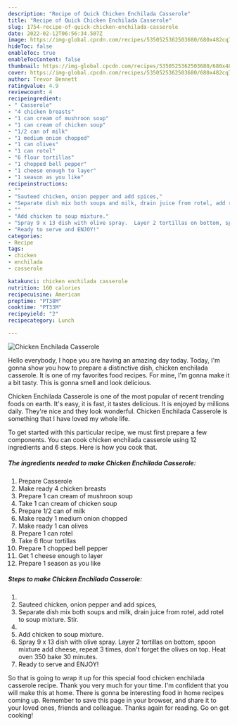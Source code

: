 ```yaml
---
description: "Recipe of Quick Chicken Enchilada Casserole"
title: "Recipe of Quick Chicken Enchilada Casserole"
slug: 1754-recipe-of-quick-chicken-enchilada-casserole
date: 2022-02-12T06:56:34.507Z
image: https://img-global.cpcdn.com/recipes/5350525362503680/680x482cq70/chicken-enchilada-casserole-recipe-main-photo.jpg
hideToc: false
enableToc: true
enableTocContent: false
thumbnail: https://img-global.cpcdn.com/recipes/5350525362503680/680x482cq70/chicken-enchilada-casserole-recipe-main-photo.jpg
cover: https://img-global.cpcdn.com/recipes/5350525362503680/680x482cq70/chicken-enchilada-casserole-recipe-main-photo.jpg
author: Trevor Bennett
ratingvalue: 4.9
reviewcount: 4
recipeingredient:
- " Casserole"
- "4 chicken breasts"
- "1 can cream of mushroon soup"
- "1 can cream of chicken soup"
- "1/2 can of milk"
- "1 medium onion chopped"
- "1 can olives"
- "1 can rotel"
- "6 flour tortillas"
- "1 chopped bell pepper"
- "1 cheese enough to layer"
- "1 season as you like"
recipeinstructions:
- ""
- "Sauteed chicken, onion pepper and add spices,"
- "Separate dish mix both soups and milk, drain juice from rotel, add rotel to soup mixture. Stir."
- ""
- "Add chicken to soup mixture."
- "Spray 9 x 13 dish with olive spray.  Layer 2 tortillas on bottom, spoon mixture add cheese, repeat 3 times, don&#39;t forget the olives on top. Heat oven 350 bake 30 minutes."
- "Ready to serve and ENJOY!"
categories:
- Recipe
tags:
- chicken
- enchilada
- casserole

katakunci: chicken enchilada casserole 
nutrition: 160 calories
recipecuisine: American
preptime: "PT38M"
cooktime: "PT33M"
recipeyield: "2"
recipecategory: Lunch

---
```



![Chicken Enchilada Casserole](https://img-global.cpcdn.com/recipes/5350525362503680/680x482cq70/chicken-enchilada-casserole-recipe-main-photo.jpg)

Hello everybody, I hope you are having an amazing day today. Today, I'm gonna show you how to prepare a distinctive dish, chicken enchilada casserole. It is one of my favorites food recipes. For mine, I'm gonna make it a bit tasty. This is gonna smell and look delicious.



Chicken Enchilada Casserole is one of the most popular of recent trending foods on earth. It's easy, it is fast, it tastes delicious. It is enjoyed by millions daily. They're nice and they look wonderful. Chicken Enchilada Casserole is something that I have loved my whole life.


To get started with this particular recipe, we must first prepare a few components. You can cook chicken enchilada casserole using 12 ingredients and 6 steps. Here is how you cook that.

<!--inarticleads1-->

##### The ingredients needed to make Chicken Enchilada Casserole:

1. Prepare  Casserole
1. Make ready 4 chicken breasts
1. Prepare 1 can cream of mushroon soup
1. Take 1 can cream of chicken soup
1. Prepare 1/2 can of milk
1. Make ready 1 medium onion chopped
1. Make ready 1 can olives
1. Prepare 1 can rotel
1. Take 6 flour tortillas
1. Prepare 1 chopped bell pepper
1. Get 1 cheese enough to layer
1. Prepare 1 season as you like




<!--inarticleads2-->

##### Steps to make Chicken Enchilada Casserole:

1. 
1. Sauteed chicken, onion pepper and add spices,
1. Separate dish mix both soups and milk, drain juice from rotel, add rotel to soup mixture. Stir.
1. 
1. Add chicken to soup mixture.
1. Spray 9 x 13 dish with olive spray.  Layer 2 tortillas on bottom, spoon mixture add cheese, repeat 3 times, don&#39;t forget the olives on top. Heat oven 350 bake 30 minutes.
1. Ready to serve and ENJOY!



So that is going to wrap it up for this special food chicken enchilada casserole recipe. Thank you very much for your time. I'm confident that you will make this at home. There is gonna be interesting food in home recipes coming up. Remember to save this page in your browser, and share it to your loved ones, friends and colleague. Thanks again for reading. Go on get cooking!
